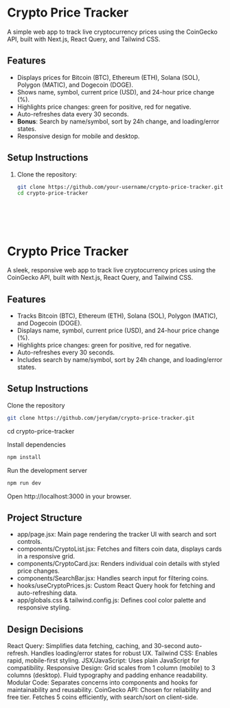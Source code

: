 # Crypto Price Tracker

A simple web app to track live cryptocurrency prices using the CoinGecko API, built with Next.js, React Query, and Tailwind CSS.

## Features
- Displays prices for Bitcoin (BTC), Ethereum (ETH), Solana (SOL), Polygon (MATIC), and Dogecoin (DOGE).
- Shows name, symbol, current price (USD), and 24-hour price change (%).
- Highlights price changes: green for positive, red for negative.
- Auto-refreshes data every 30 seconds.
- **Bonus**: Search by name/symbol, sort by 24h change, and loading/error states.
- Responsive design for mobile and desktop.

## Setup Instructions
1. Clone the repository:
   ```bash
   git clone https://github.com/your-username/crypto-price-tracker.git
   cd crypto-price-tracker







# Crypto Price Tracker
A sleek, responsive web app to track live cryptocurrency prices using the CoinGecko API, built with Next.js, React Query, and Tailwind CSS.

## Features
- Tracks Bitcoin (BTC), Ethereum (ETH), Solana (SOL), Polygon (MATIC), and Dogecoin (DOGE).
- Displays name, symbol, current price (USD), and 24-hour price change (%).
- Highlights price changes: green for positive, red for negative.
- Auto-refreshes every 30 seconds.
- Includes search by name/symbol, sort by 24h change, and loading/error states.


## Setup Instructions

Clone the repository
```bash
git clone https://github.com/jerydam/crypto-price-tracker.git
```
cd crypto-price-tracker


Install dependencies
```bash
npm install
```
Run the development server
```bash
npm run dev
```


Open http://localhost:3000 in your browser.

## Project Structure

- app/page.jsx: Main page rendering the tracker UI with search and sort controls.
- components/CryptoList.jsx: Fetches and filters coin data, displays cards in a responsive grid.
- components/CryptoCard.jsx: Renders individual coin details with styled price changes.
- components/SearchBar.jsx: Handles search input for filtering coins.
- hooks/useCryptoPrices.js: Custom React Query hook for fetching and auto-refreshing data.
- app/globals.css & tailwind.config.js: Defines cool color palette and responsive styling.

## Design Decisions

React Query: Simplifies data fetching, caching, and 30-second auto-refresh. Handles loading/error states for robust UX.
Tailwind CSS: Enables rapid, mobile-first styling.
JSX/JavaScript: Uses plain JavaScript for compatibility.
Responsive Design: Grid scales from 1 column (mobile) to 3 columns (desktop). Fluid typography and padding enhance readability.
Modular Code: Separates concerns into components and hooks for maintainability and reusability.
CoinGecko API: Chosen for reliability and free tier. Fetches 5 coins efficiently, with search/sort on client-side.

